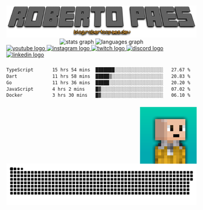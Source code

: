   <a href="httos://blog.robertocpaes.dev" target="_blank">
    <img src="images/profile_title.png" alt="profile title image"  />
  </a>
<div align="center">
  <img src="https://github-readme-stats.vercel.app/api?username=brutalzinn&hide_title=false&hide_rank=false&show_icons=true&include_all_commits=true&count_private=true&disable_animations=false&theme=dracula&locale=en&hide_border=false" height="150" alt="stats graph"  />
  <img src="https://github-readme-stats.vercel.app/api/top-langs?username=brutalzinn&locale=en&hide_title=false&layout=compact&card_width=320&langs_count=5&theme=dracula&hide_border=false" height="150" alt="languages graph"  />

</div>
<div align="left">
  <a href="https://www.youtube.com/channel/UCigzrJ3ggSu1tUWM8nXzmdg" target="_blank">
    <img src="https://img.shields.io/static/v1?message=Youtube&logo=youtube&label=&color=FF0000&logoColor=white&labelColor=&style=for-the-badge" height="35" alt="youtube logo"  />
  </a>
  <a href="https://www.instagram.com/robertocpaes/" target="_blank">
    <img src="https://img.shields.io/static/v1?message=Instagram&logo=instagram&label=&color=E4405F&logoColor=white&labelColor=&style=for-the-badge" height="35" alt="instagram logo"  />
  </a>
  <a href="https://www.twitch.tv/robertocpaes" target="_blank">
    <img src="https://img.shields.io/static/v1?message=Twitch&logo=twitch&label=&color=9146FF&logoColor=white&labelColor=&style=for-the-badge" height="35" alt="twitch logo"  />
  </a>
  <a href="discordapp.com/users/762397073315332096" target="_blank">
    <img src="https://img.shields.io/static/v1?message=Discord&logo=discord&label=&color=7289DA&logoColor=white&labelColor=&style=for-the-badge" height="35" alt="discord logo"  />
  </a>
  <a href="https://linkedin.com/in/roberto-paes" target="_blank">
    <img src="https://img.shields.io/static/v1?message=LinkedIn&logo=linkedin&label=&color=0077B5&logoColor=white&labelColor=&style=for-the-badge" height="35" alt="linkedin logo"  />
  </a>
</div>

###

<!--START_SECTION:waka-->

```txt
TypeScript       15 hrs 54 mins  ███████░░░░░░░░░░░░░░░░░░   27.67 %
Dart             11 hrs 58 mins  █████▒░░░░░░░░░░░░░░░░░░░   20.83 %
Go               11 hrs 36 mins  █████░░░░░░░░░░░░░░░░░░░░   20.20 %
JavaScript       4 hrs 2 mins    █▓░░░░░░░░░░░░░░░░░░░░░░░   07.02 %
Docker           3 hrs 30 mins   █▓░░░░░░░░░░░░░░░░░░░░░░░   06.10 %
```

<!--END_SECTION:waka-->

###

<img align="right" height="150" src="images/robertinhoxx.png"  />

###

<br clear="both">

<img src="https://raw.githubusercontent.com/brutalzinn/brutalzinn/output/snake.svg" alt="Snake animation" />

###